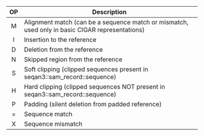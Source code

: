 <!-- SPDX-FileCopyrightText: 2006-2023, Knut Reinert & Freie Universität Berlin
     SPDX-FileCopyrightText: 2016-2023, Knut Reinert & MPI für molekulare Genetik
     SPDX-License-Identifier: CC-BY-4.0
-->

| OP | Description                                                                                     |
|:--:|-------------------------------------------------------------------------------------------------|
| M  | Alignment match (can be a sequence match or mismatch, used only in basic CIGAR representations) |
| I  | Insertion to the reference                                                                      |
| D  | Deletion from the reference                                                                     |
| N  | Skipped region from the reference                                                               |
| S  | Soft clipping (clipped sequences present in seqan3::sam_record::sequence)                       |
| H  | Hard clipping (clipped sequences NOT present in seqan3::sam_record::sequence)                   |
| P  | Padding (silent deletion from padded reference)                                                 |
| =  | Sequence match                                                                                  |
| X  | Sequence mismatch
